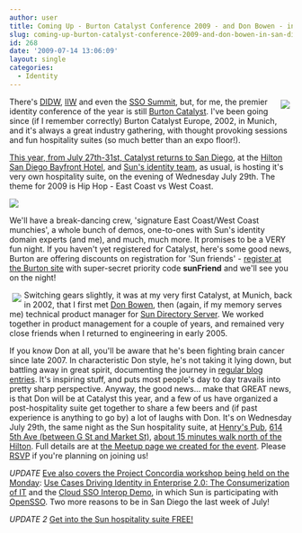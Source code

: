 ```yaml
---
author: user
title: Coming Up - Burton Catalyst Conference 2009 - and Don Bowen - in San Diego!
slug: coming-up-burton-catalyst-conference-2009-and-don-bowen-in-san-diego
id: 268
date: '2009-07-14 13:06:09'
layout: single
categories:
  - Identity
---
```


<span style="margin: 5px; float: right;">[![](http://blog.superpat.com/wp-content/uploads/2009/09/Catalyst09.png)](http://www.catalyst.burtongroup.com/Na09/)</span> There's [DIDW](http://public.cxo.com/conferences/index.html?conferenceID=51), [IIW](http://iiw.idcommons.net/Main_Page) and even the [SSO Summit](http://www.ssosummit.com/), but, for me, the premier identity conference of the year is still [Burton Catalyst](http://www.catalyst.burtongroup.com/). I've been going since (if I remember correctly) Burton Catalyst Europe, 2002, in Munich, and it's always a great industry gathering, with thought provoking sessions and fun hospitality suites (so much better than an expo floor!).

[This year, from July 27th-31st, Catalyst returns to San Diego](http://www.catalyst.burtongroup.com/Na09/), at the [Hilton San Diego Bayfront Hotel](http://www1.hilton.com/en_US/hi/hotel/SANCCHH-Hilton-San-Diego-Bayfront-California/index.do), and [Sun's identity team](http://www.sun.com/identity/), as usual, is hosting it's very own hospitality suite, on the evening of Wednesday July 29th. The theme for 2009 is Hip Hop - East Coast vs West Coast.

[![](http://blog.superpat.com/mast-3.jpg)](http://www.catalyst.burtongroup.com/NA09/HospitalityMiniSites/Sun/index.html)

We'll have a break-dancing crew, 'signature East Coast/West Coast munchies', a whole bunch of demos, one-to-ones with Sun's identity domain experts (and me), and much, much more. It promises to be a VERY fun night. If you haven't yet registered for Catalyst, here's some good news, Burton are offering discounts on registration for 'Sun friends' - [register at the Burton site](https://burtongroup.wingateweb.com/us09/portal/newreg.ww?__utma=1.746192780695042800.1245875227.1246290367.1246996421.3&__utmb=1.1.10.1246996421&__utmc=1&__utmx=135213410.00004674293961679596:4:1&__utmz=1.1245875227.1.1.utmcsr=prweb.com%7Cutmccn=%28referral%29%7Cutmcmd=referral%7Cutmcct=/releases/burton_group/catalyst_conference/prweb2530924.htm&__utmv=-&__utmk=26178237) with super-secret priority code **sunFriend** and we'll see you on the night!

<span style="margin: 5px; float: left;">[![](http://blog.superpat.com/donbowen.jpeg)](http://www.meetup.com/Don-Bowen-MeetnGreet-at-Burton-Catalyst/calendar/10727458/)</span> Switching gears slightly, it was at my very first Catalyst, at Munich, back in 2002, that I first met [Don Bowen](http://wizidm.wordpress.com/about/), then (again, if my memory serves me) technical product manager for [Sun Directory Server](http://www.sun.com/software/products/directory_srvr_ee/). We worked together in product management for a couple of years, and remained very close friends when I returned to engineering in early 2005\.

If you know Don at all, you'll be aware that he's been fighting brain cancer since late 2007\. In characteristic Don style, he's not taking it lying down, but battling away in great spirit, documenting the journey in [regular blog entries](http://wizidm.wordpress.com/). It's inspiring stuff, and puts most people's day to day travails into pretty sharp perspective. Anyway, the good news... make that GREAT news, is that Don will be at Catalyst this year, and a few of us have organized a post-hospitality suite get together to share a few beers and (if past experience is anything to go by) a lot of laughs with Don. It's on Wednesday July 29th, the same night as the Sun hospitality suite, at [Henry's Pub](http://www.henryspub.com/), [614 5th Ave (between G St and Market St)](http://maps.google.com/maps?f=q&source=s_q&hl=en&geocode=&q=614+5th+Ave,+San+Diego,+CA&sll=32.711965,-117.160435&sspn=0.00928,0.019741&dirflg=w&ie=UTF8&ll=32.713175,-117.160435&spn=0.00928,0.019741&z=16), [about 15 minutes walk north of the Hilton](http://maps.google.com/maps?f=d&source=s_d&saddr=1+Park+Boulevard,+San+Diego,+CA+92101+(Hilton+San+Diego+Bayfront)&daddr=614+5th+Ave,+San+Diego,+CA+92101-6964+(Henry%27s+Pub+Restaurant)&geocode=Fc4H8wEdc1AE-SGblrzj8-S51g%3BFSMl8wEdBkYE-SHSN0XvD3B3UA&hl=en&mra=cc&dirflg=w&sll=32.708365,-117.159045&sspn=0.009732,0.019741&ie=UTF8&z=16). Full details are at [the Meetup page we created for the event](http://www.meetup.com/Don-Bowen-MeetnGreet-at-Burton-Catalyst/calendar/10727458/). Please [RSVP](http://www.meetup.com/Don-Bowen-MeetnGreet-at-Burton-Catalyst/calendar/10727458/) if you're planning on joining us!

_UPDATE_ [Eve also covers the Project Concordia workshop being held on the Monday](http://www.xmlgrrl.com/blog/archives/2009/07/14/consumerizing-it-at-catalyst/): [Use Cases Driving Identity in Enterprise 2.0: The Consumerization of IT](http://projectconcordia.org/index.php/Catalyst_pre-conference_workshop_agenda) and the [Cloud SSO Interop Demo](http://identityblog.burtongroup.com/bgidps/2009/07/cloud-sso-interop-demonstration.html), in which Sun is participating with [OpenSSO](http://opensso.org/). Two more reasons to be in San Diego the last week of July!

_UPDATE 2_ [Get into the Sun hospitality suite FREE!](http://blog.superpat.com/2009/07/19/shhhh-get-into-the-sun-hospitality-suite-at-burton-catalyst-2009-free/)